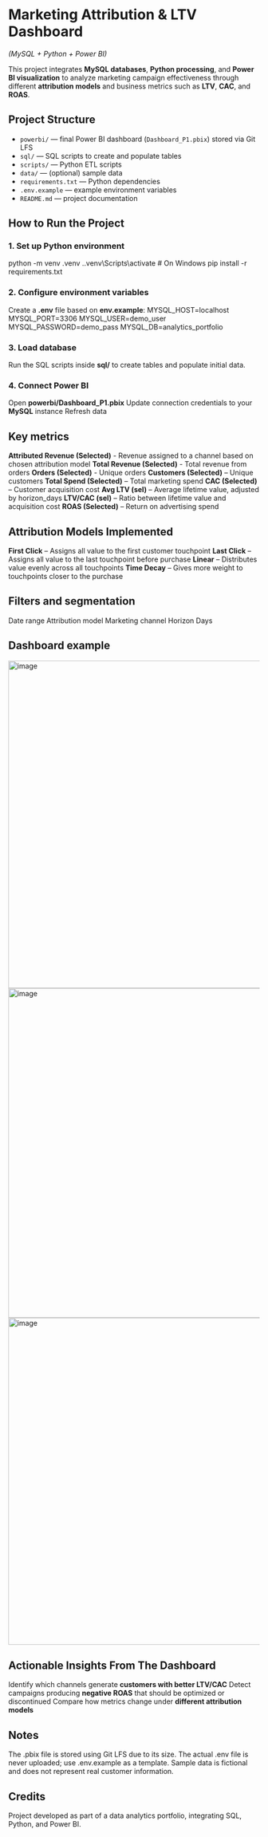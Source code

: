 # Marketing Attribution & LTV Dashboard  
*(MySQL + Python + Power BI)*

This project integrates **MySQL databases**, **Python processing**, and **Power BI visualization** to analyze marketing campaign effectiveness through different **attribution models** and business metrics such as **LTV**, **CAC**, and **ROAS**.


## Project Structure
- `powerbi/` — final Power BI dashboard (`Dashboard_P1.pbix`) stored via Git LFS  
- `sql/` — SQL scripts to create and populate tables  
- `scripts/` — Python ETL scripts  
- `data/` — (optional) sample data  
- `requirements.txt` — Python dependencies  
- `.env.example` — example environment variables  
- `README.md` — project documentation 



## How to Run the Project

### 1. Set up Python environment
python -m venv .venv
.\.venv\Scripts\activate   # On Windows
pip install -r requirements.txt


### 2. Configure environment variables
Create a **.env** file based  on **env.example**:
MYSQL_HOST=localhost
MYSQL_PORT=3306
MYSQL_USER=demo_user
MYSQL_PASSWORD=demo_pass
MYSQL_DB=analytics_portfolio

### 3. Load database
Run the SQL scripts inside **sql/** to create tables and populate initial data.

### 4. Connect Power BI
Open **powerbi/Dashboard_P1.pbix**
Update connection credentials to your **MySQL** instance
Refresh data

## Key metrics
**Attributed Revenue (Selected)** - Revenue assigned to a channel based on chosen attribution model 
**Total Revenue (Selected)** - Total revenue from orders
**Orders (Selected)** - Unique orders
**Customers (Selected)** – Unique customers
**Total Spend (Selected)** – Total marketing spend
**CAC (Selected)** – Customer acquisition cost
**Avg LTV (sel)** – Average lifetime value, adjusted by horizon_days
**LTV/CAC (sel)** – Ratio between lifetime value and acquisition cost
**ROAS (Selected)** – Return on advertising spend

## Attribution Models Implemented
**First Click** – Assigns all value to the first customer touchpoint
**Last Click** – Assigns all value to the last touchpoint before purchase
**Linear** – Distributes value evenly across all touchpoints
**Time Decay** – Gives more weight to touchpoints closer to the purchase

## Filters and segmentation 
Date range
Attribution model
Marketing channel
Horizon Days

## Dashboard example
<img width="1182" height="657" alt="image" src="https://github.com/user-attachments/assets/f407b83e-cb62-4d80-8d6f-b6ebd03a58ac" />
<img width="1178" height="661" alt="image" src="https://github.com/user-attachments/assets/bd6a593c-f134-4447-8ba1-d7fba663b881" />
<img width="1175" height="656" alt="image" src="https://github.com/user-attachments/assets/1283ac03-1fea-4140-a93a-dc9e1a557d41" />

## Actionable Insights From The Dashboard
Identify which channels generate **customers with better LTV/CAC**
Detect campaigns producing **negative ROAS** that should be optimized  or discontinued
Compare how metrics change under **different attribution models** 

## Notes 
The .pbix file is stored using Git LFS due to its size.
The actual .env file is never uploaded; use .env.example as a template.
Sample data is fictional and does not represent real customer information.

## Credits
Project developed as part of a data analytics portfolio, integrating SQL, Python, and Power BI.




